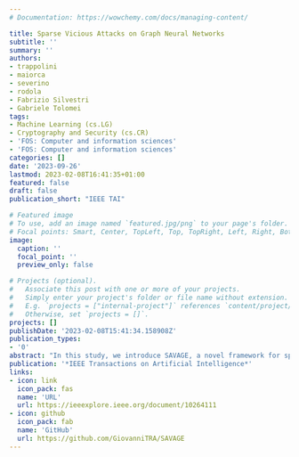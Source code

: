 ```yaml
---
# Documentation: https://wowchemy.com/docs/managing-content/

title: Sparse Vicious Attacks on Graph Neural Networks
subtitle: ''
summary: ''
authors:
- trappolini
- maiorca
- severino
- rodola
- Fabrizio Silvestri
- Gabriele Tolomei
tags:
- Machine Learning (cs.LG)
- Cryptography and Security (cs.CR)
- 'FOS: Computer and information sciences'
- 'FOS: Computer and information sciences'
categories: []
date: '2023-09-26'
lastmod: 2023-02-08T16:41:35+01:00
featured: false
draft: false
publication_short: "IEEE TAI"

# Featured image
# To use, add an image named `featured.jpg/png` to your page's folder.
# Focal points: Smart, Center, TopLeft, Top, TopRight, Left, Right, BottomLeft, Bottom, BottomRight.
image:
  caption: ''
  focal_point: ''
  preview_only: false

# Projects (optional).
#   Associate this post with one or more of your projects.
#   Simply enter your project's folder or file name without extension.
#   E.g. `projects = ["internal-project"]` references `content/project/deep-learning/index.md`.
#   Otherwise, set `projects = []`.
projects: []
publishDate: '2023-02-08T15:41:34.158908Z'
publication_types:
- '0'
abstract: "In this study, we introduce SAVAGE, a novel framework for sparse vicious adversarial link prediction attacks in graph neural networks (GNNs). While GNNs have been successful in link prediction tasks, they are susceptible to adversarial attacks where malicious nodes attempt to manipulate recommendations for a target victim. SAVAGE optimizes the attacker's goal to maximize attack effectiveness while minimizing the required malicious resources. Unlike existing methods with static resource-based upper bounds, SAVAGE employs a sparsity-enforcing mechanism to reduce the number of malicious nodes needed for the attack. Extensive experiments on real-world and synthetic datasets demonstrate the optimal tradeoff achieved by SAVAGE between a high attack success rate and the number of malicious nodes utilized. Furthermore, we demonstrate that SAVAGE can successfully target non-GNN-based link prediction systems, even those unknown at the time of the attack. This showcases the transferability of SAVAGE-generated attacks to other black-box methods for link prediction, highlighting its applicability across different real-world scenarios."
publication: '*IEEE Transactions on Artificial Intelligence*'
links:
- icon: link
  icon_pack: fas
  name: 'URL'
  url: https://ieeexplore.ieee.org/document/10264111
- icon: github
  icon_pack: fab
  name: 'GitHub'
  url: https://github.com/GiovanniTRA/SAVAGE
---
```

